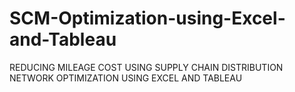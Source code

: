 # SCM-Optimization-using-Excel-and-Tableau
REDUCING MILEAGE COST USING SUPPLY CHAIN DISTRIBUTION NETWORK OPTIMIZATION USING EXCEL AND TABLEAU
